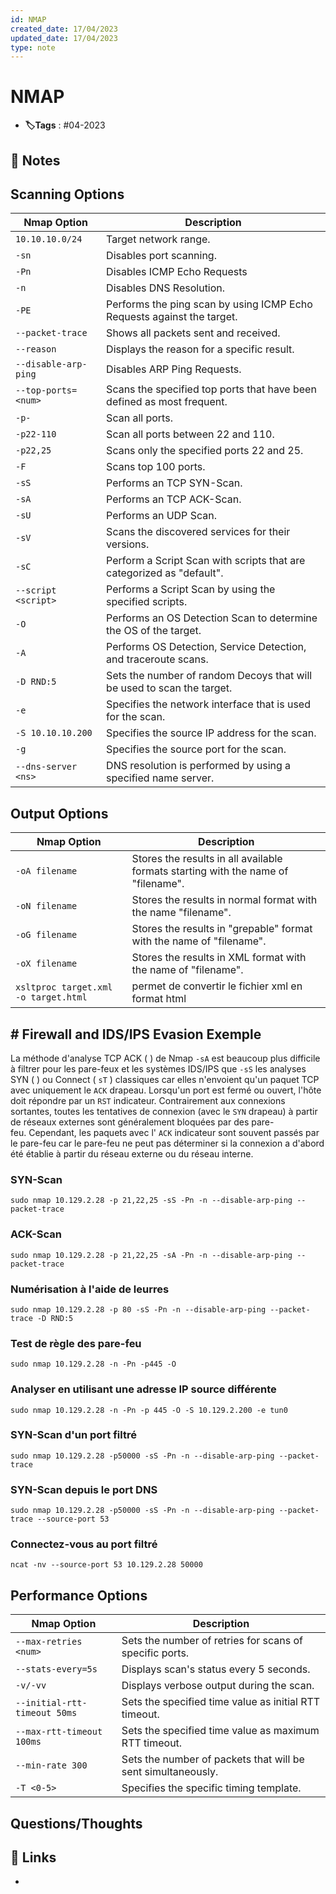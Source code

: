 ```yaml
---
id: NMAP
created_date: 17/04/2023
updated_date: 17/04/2023
type: note
---
```


#  NMAP
- **🏷️Tags** :  #04-2023 

## 📝 Notes

## Scanning Options

  

| **Nmap Option** | **Description** |
|---|----|
| `10.10.10.0/24` | Target network range. |
| `-sn` | Disables port scanning. |
| `-Pn` | Disables ICMP Echo Requests |
| `-n` | Disables DNS Resolution. |
| `-PE` | Performs the ping scan by using ICMP Echo Requests against the target. |
| `--packet-trace` | Shows all packets sent and received. |
| `--reason` | Displays the reason for a specific result. |
| `--disable-arp-ping` | Disables ARP Ping Requests. |
| `--top-ports=<num>` | Scans the specified top ports that have been defined as most frequent. |
| `-p-` | Scan all ports. |
| `-p22-110` | Scan all ports between 22 and 110. |
| `-p22,25` | Scans only the specified ports 22 and 25. |
| `-F` | Scans top 100 ports. |
| `-sS` | Performs an TCP SYN-Scan. |
| `-sA` | Performs an TCP ACK-Scan. |
| `-sU` | Performs an UDP Scan. |
| `-sV` | Scans the discovered services for their versions. |
| `-sC` | Perform a Script Scan with scripts that are categorized as "default". |
| `--script <script>` | Performs a Script Scan by using the specified scripts. |
| `-O` | Performs an OS Detection Scan to determine the OS of the target. |
| `-A` | Performs OS Detection, Service Detection, and traceroute scans. |
| `-D RND:5` | Sets the number of random Decoys that will be used to scan the target. |
| `-e` | Specifies the network interface that is used for the scan. |
| `-S 10.10.10.200` | Specifies the source IP address for the scan. |
| `-g` | Specifies the source port for the scan. |
| `--dns-server <ns>` | DNS resolution is performed by using a specified name server. |

  
## Output Options


| **Nmap Option** | **Description**                                                                   |
| --------------- | --------------------------------------------------------------------------------- |
| `-oA filename`  | Stores the results in all available formats starting with the name of "filename". |
| `-oN filename`  | Stores the results in normal format with the name "filename".                     |
| `-oG filename`  | Stores the results in "grepable" format with the name of "filename".              |
| `-oX filename`  | Stores the results in XML format with the name of "filename".                     |
| `xsltproc target.xml -o target.html` | permet de convertir le fichier xml en format html            |

## # Firewall and IDS/IPS Evasion Exemple

La méthode d'analyse TCP ACK ( ) de Nmap `-sA` est beaucoup plus difficile à filtrer pour les pare-feux et les systèmes IDS/IPS que `-sS` les analyses SYN ( ) ou Connect ( `sT` ) classiques car elles n'envoient qu'un paquet TCP avec uniquement le `ACK` drapeau. Lorsqu'un port est fermé ou ouvert, l'hôte doit répondre par un `RST` indicateur. Contrairement aux connexions sortantes, toutes les tentatives de connexion (avec le `SYN` drapeau) à partir de réseaux externes sont généralement bloquées par des pare-feu. Cependant, les paquets avec l' `ACK` indicateur sont souvent passés par le pare-feu car le pare-feu ne peut pas déterminer si la connexion a d'abord été établie à partir du réseau externe ou du réseau interne.

### SYN-Scan

```shell-session
sudo nmap 10.129.2.28 -p 21,22,25 -sS -Pn -n --disable-arp-ping --packet-trace
```

### ACK-Scan

```shell-session
sudo nmap 10.129.2.28 -p 21,22,25 -sA -Pn -n --disable-arp-ping --packet-trace
```


### Numérisation à l'aide de leurres

```shell-session
sudo nmap 10.129.2.28 -p 80 -sS -Pn -n --disable-arp-ping --packet-trace -D RND:5
```

### Test de règle des pare-feu

```shell-session
sudo nmap 10.129.2.28 -n -Pn -p445 -O
```

### Analyser en utilisant une adresse IP source différente

```shell-session
sudo nmap 10.129.2.28 -n -Pn -p 445 -O -S 10.129.2.200 -e tun0
```

### SYN-Scan d'un port filtré

```shell-session
sudo nmap 10.129.2.28 -p50000 -sS -Pn -n --disable-arp-ping --packet-trace
```

### SYN-Scan depuis le port DNS

```shell-session
sudo nmap 10.129.2.28 -p50000 -sS -Pn -n --disable-arp-ping --packet-trace --source-port 53
```

### Connectez-vous au port filtré

```shell-session
ncat -nv --source-port 53 10.129.2.28 50000
```


## Performance Options

| **Nmap Option** | **Description** |
|---|----|
| `--max-retries <num>` | Sets the number of retries for scans of specific ports. |
| `--stats-every=5s` | Displays scan's status every 5 seconds. |
| `-v/-vv` | Displays verbose output during the scan. |
| `--initial-rtt-timeout 50ms` | Sets the specified time value as initial RTT timeout. |
| `--max-rtt-timeout 100ms` | Sets the specified time value as maximum RTT timeout. |
| `--min-rate 300` | Sets the number of packets that will be sent simultaneously. |
| `-T <0-5>` | Specifies the specific timing template. |

## Questions/Thoughts


## 🔗 Links
- 